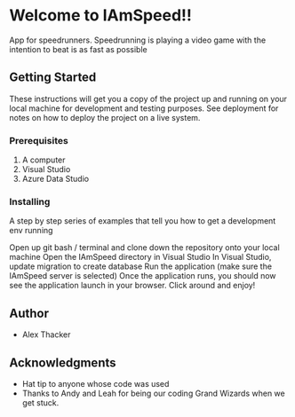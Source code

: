 # Welcome to IAmSpeed!!

App for speedrunners.  Speedrunning is playing a video game with the intention to beat is as fast as possible
## Getting Started

These instructions will get you a copy of the project up and running on your local machine for development and testing purposes. See deployment for notes on how to deploy the project on a live system.

### Prerequisites

1. A computer
2. Visual Studio
3. Azure Data Studio

### Installing

A step by step series of examples that tell you how to get a development env running


Open up git bash / terminal and clone down the repository onto your local machine
Open the IAmSpeed directory in Visual Studio
In Visual Studio, update migration to create database
Run the application (make sure the IAmSpeed server is selected)
Once the application runs, you should now see the application launch in your browser.
Click around and enjoy!


## Author

* Alex Thacker



## Acknowledgments

* Hat tip to anyone whose code was used
* Thanks to Andy and Leah for being our coding Grand Wizards when we get stuck.
